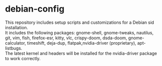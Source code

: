 # debian-config
This repository includes setup scripts and customizations for a Debian sid installation.  
It includes the following packages: gnome-shell, gnome-tweaks, nautilus, git, vim, fish, firefox-esr, kitty, vlc, crispy-doom, dsda-doom, gnome-calculator, timeshift, deja-dup, flatpak,nvidia-driver (proprietary), apt-listbugs.  
The latest kernel and headers will be installed for the nvidia-driver package to work correctly.
